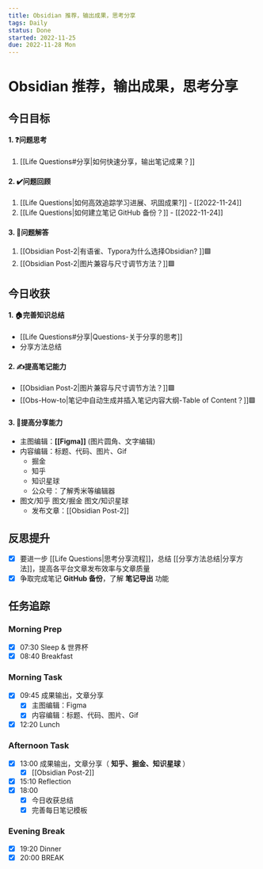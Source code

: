 ```yaml
---
title: Obsidian 推荐，输出成果，思考分享
tags: Daily
status: Done
started: 2022-11-25
due: 2022-11-28 Mon
---
```

# Obsidian 推荐，输出成果，思考分享
## 今日目标
#### 1. ❓问题思考
1. [[Life Questions#分享|如何快速分享，输出笔记成果？]] 
#### 2. ✔️问题回顾
1. [[Life Questions|如何高效追踪学习进展、巩固成果?]] - [[2022-11-24]]
2. [[Life Questions|如何建立笔记 GitHub 备份？]] - [[2022-11-24]]
#### 3. 👯问题解答
1. [[Obsidian Post-2|有语雀、Typora为什么选择Obsidian? ]]🟩
2. [[Obsidian Post-2|图片兼容与尺寸调节方法？]]🟩
## 今日收获
#### 1. 🏠完善知识总结
- [[Life Questions#分享|Questions-关于分享的思考]]
- 分享方法总结
#### 2. ✍️提高笔记能力
- [[Obsidian Post-2|图片兼容与尺寸调节方法？]]🟩
- [[Obs-How-to|笔记中自动生成并插入笔记内容大纲-Table of Content？]]🟩
#### 3. 👯提高分享能力
- 主图编辑：**[[Figma]]** (图片圆角、文字编辑) 
- 内容编辑：标题、代码、图片、Gif
	- 掘金
	- 知乎
	- 知识星球
	- 公众号：了解秀米等编辑器
- 图文/知乎 图文/掘金 图文/知识星球 
	- 发布文章：[[Obsidian Post-2]]
## 反思提升
- [x] 要进一步 [[Life Questions|思考分享流程]]，总结 [[分享方法总结|分享方法]]，提高各平台文章发布效率与文章质量
- [x] 争取完成笔记 **GitHub 备份**，了解 **笔记导出** 功能
## 任务追踪
### Morning Prep
- [x] 07:30 Sleep & 世界杯
- [x] 08:40 Breakfast
### Morning Task
- [x] 09:45 成果输出，文章分享
	- [x] 主图编辑：Figma
	- [x] 内容编辑：标题、代码、图片、Gif
- [x] 12:20 Lunch
### Afternoon Task
- [x] 13:00 成果输出，文章分享（ **知乎、掘金、知识星球** ）
	- [x] [[Obsidian Post-2]]
- [x] 15:10 Reflection
- [x] 18:00 
	- [x] 今日收获总结
	- [x] 完善每日笔记模板
### Evening Break
- [x] 19:20 Dinner
- [x] 20:00 BREAK